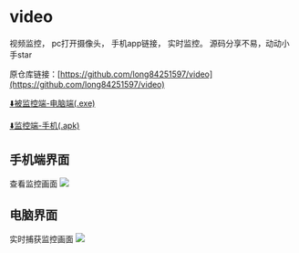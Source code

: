 # video
视频监控，   pc打开摄像头， 手机app链接， 实时监控。 源码分享不易，动动小手star

原仓库链接：[https://github.com/long84251597/video](https://github.com/long84251597/video)

[⬇️被监控端-电脑端(.exe)](https://github.com/yaunsine/video/releases/download/v1.0.1/pc-supervised.exe)

[⬇️监控端-手机(.apk)](https://github.com/yaunsine/video/releases/download/v1.0.1/app-monitor.apk)


## 手机端界面
查看监控画面
![](https://github.com/yaunsine/video/master/imgs/app.jpg?raw=true)

## 电脑界面
实时捕获监控画面
![](https://github.com/yaunsine/video/master/imgs/pc.png?raw=true)